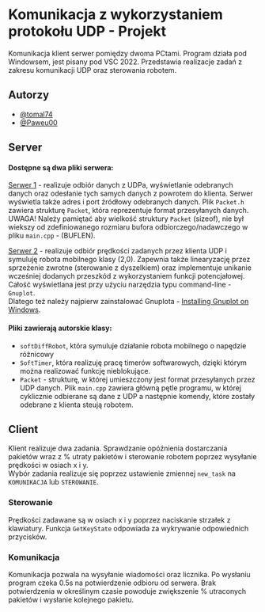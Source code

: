 # Komunikacja z wykorzystaniem protokołu UDP - Projekt 

Komunikacja klient serwer pomiędzy dwoma PCtami. Program działa pod Windowsem, jest pisany pod VSC 2022. Przedstawia realizacje zadań z zakresu komunikacji UDP oraz sterowania robotem.

## Autorzy
- [@tomal74](https://www.github.com/tomal74) 
- [@Paweu00](https://www.github.com/Paweu00) 


## Server
#### Dostępne są dwa pliki serwera:  
[Serwer 1](/SYS_TELE_UDP_SERV) - realizuje odbiór danych z UDPa, wyświetlanie odebranych danych oraz odesłanie tych samych danych z powrotem do klienta. Serwer wyświetla także adres i port źródłowy odebranych danych. Plik `Packet.h` zawiera strukturę `Packet`, która reprezentuje format przesyłanych danych. UWAGA! Należy pamiętać aby wielkość struktury `Packet` (sizeof), nie był wiekszy od zdefiniowanego rozmiaru bufora odbiorczego/nadawczego w pliku `main.cpp` - (BUFLEN).

[Serwer 2](/SYS_TELE_UDP_SERV_STEROWANIE_ROBOTEM) - realizuje odbiór prędkości zadanych przez klienta UDP i symuluję robota mobilnego klasy (2,0). Zapewnia także linearyzację przez sprzeżenie zwrotne (sterowanie z dyszelkiem) oraz implementuje unikanie wcześniej dodanych przeszkód z wykorzystaniem funkcji potencjałowej. Całość wyświetlana jest przy użyciu narzędzia typu command-line - `Gnuplot`.  
Dlatego też należy najpierw zainstalować Gnuplota - [Installing Gnuplot on Windows](http://spiff.rit.edu/classes/ast601/gnuplot/install_windows.html). 

#### Pliki zawierają autorskie klasy:  
- `softDiffRobot`, która symuluje działanie robota mobilnego o napędzie różnicowy  
- `SoftTimer`, która realizuję pracę timerów softwarowych, dzięki którym można realizować funkcję nieblokujące.   
- `Packet` - strukturę, w której umieszczony jest format przesyłanych przez UDP danych.
Plik `main.cpp` zawiera główną pętle programu, w której cyklicznie odbierane są dane z UDP a następnie komendy, które zostały odebrane z klienta steują robotem.
 


## Client
Klient realizuje dwa zadania. Sprawdzanie opóźnienia dostarczania pakietów wraz z % utraty pakietów i sterowanie robotem poprzez wysyłanie prędkości w osiach x i y.  
Wybór zadania realizuje się poprzez ustawienie zmiennej `new_task` na `KOMUNIKACJA` lub `STEROWANIE`.

### Sterowanie

Prędkości zadawane są w osiach x i y poprzez naciskanie strzałek z klawiatury. Funkcja `GetKeyState` odpowiada za wykrywanie odpowiednich przycisków.

### Komunikacja

Komunikacja pozwala na wysyłanie wiadomości oraz licznika. Po wysłaniu program czeka 0.5s na potwierdzenie odbioru od serwera. Brak potwierdzenia w określinym czasie powoduje zwiększenie % utraconych pakietów i wysłanie kolejnego pakietu.